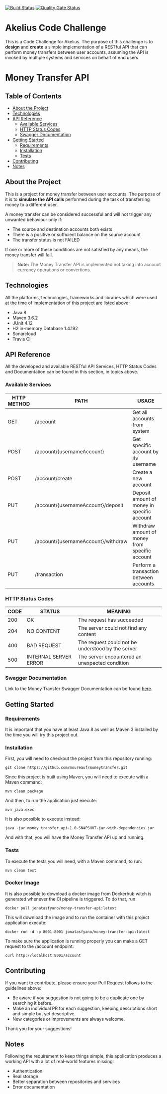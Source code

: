 [![Build Status](https://travis-ci.org/JonatasFYano/money-transfer-api.svg?branch=master)](https://travis-ci.org/JonatasFYano/money-transfer-api) [![Quality Gate Status](https://sonarcloud.io/api/project_badges/measure?project=JonatasFYano_money-transfer-api&metric=alert_status)](https://sonarcloud.io/dashboard?id=JonatasFYano_money-transfer-api)

# Akelius Code Challenge

This is a Code Challenge for Akelius. The purpose of this challenge is to **design** and **create** a simple implementation of a RESTful API that can perform money transfers between user accounts, assuming the API is invoked by multiple systems and services on behalf of end users. 

# Money Transfer API

## Table of Contents

 - [About the Project](#about-the-project)
 - [Technologies](#technologies)
 - [API Reference](#api-reference)
	 - [Available Services](#available-services)
	 - [HTTP Status Codes](#http-status-codes)
	 - [Swagger Documentation](#swagger-documentation)
 - [Getting Started](#getting-started)
	 - [Requirements](#requirements)
	 - [Installation](#installation) 
	 - [Tests](#tests)
 - [Contributing](#contributing)
 - [Notes](#notes)

## About the Project 

This is a project for money transfer between user accounts. The purpose of it is to **simulate the API calls** performed during the task of transferring money to a different user.  

A money transfer can be considered successful and will not trigger any unwanted behaviour only if:

-   The source and destination accounts both exists
-   There is a positive or sufficient balance on the source account
-   The transfer status is not FAILED

If one or more of these conditions are not satisfied by any means, the money transfer will fail.

> **Note:** The Money Transfer API is implemented not taking into account currency operations or convertions. 

## Technologies

All the platforms, technologies, frameworks and libraries which were used at the time of implementation of this project are listed above: 

- Java 8  
- Maven 3.6.2
- JUnit 4.12
- H2 in-memory Database 1.4.192
- Sonarcloud
- Travis CI

## API Reference

All the developed and available RESTful API Services, HTTP Status Codes and Documentation can be found in this section, in topics above. 

### Available Services

| HTTP METHOD 	| PATH             	| USAGE                 	        |
|-------------	|------------------	|-----------------------	                |
| GET      	| /account   	| Get all accounts from system         	|
| POST         	| /account/{usernameAccount} 	| Get specific account by its username 	|
| POST         	| /account/create     	| Create a new account     	|
| PUT        	| /account/{usernameAccount}/deposit   	| Deposit amount of money in specific account         	|
| PUT        	| /account/{usernameAccount}/withdraw   	| Withdraw amount of money from specific account         	|
| PUT         	| /transaction 	| Perform a transaction between accounts 	|

### HTTP Status Codes

| CODE 	| STATUS             	| MEANING                 	|
|-------------	|------------------	|-----------------------	|
| 200         	| OK 	| The request has succeeded 	|
| 204         	| NO CONTENT 	| The server could not find any content  	|
| 400      	    | BAD REQUEST    	| The request could not be understood by the server        	|
| 500        	| INTERNAL SERVER ERROR   	| The server encountered an unexpected condition         	|

### Swagger Documentation

Link to the Money Transfer Swagger Documentation can be found [here]([https://app.swaggerhub.com/apis-docs/JonatasFYano/money_transfer_api/1.0.0#/Transaction]). 

## Getting Started 

### Requirements 

It is important that you have at least Java 8 as well as Maven 3 installed by the time you will try this project out.  

### Installation

First, you will need to checkout the project from this repository running:

   ```git clone https://github.com/moureauf/moneytransfer.git```

Since this project is built using Maven, you will need to execute with a Maven command:

   ```mvn clean package```

And then, to run the application just execute:

   ```mvn java:exec```

It is also possible to execute instead:

   ```java -jar money_transfer_api-1.0-SNAPSHOT-jar-with-dependencies.jar```

And with that, you will have the Money Transfer API up and running.

### Tests

To execute the tests you will need, with a Maven command, to run: 

   ```mvn clean test```


### Docker Image

It is also possible to download a docker image from Dockerhub witch is generated whenever the CI pipeline is triggered. To do that, run:

   ```docker pull jonatasfyano/money-transfer-api:latest```

This will download the image and to run the container with this project application execute:

   ```docker run -d -p 8001:8001 jonatasfyano/money-transfer-api:latest```

To make sure the application is running properly you can make a GET request to the /account endpoint:

   ```curl http://localhost:8001/account```

## Contributing


If you want to contribute, please ensure your Pull Request follows to the guidelines above:

-  Be aware if you suggestion is not going to be a duplicate one by searching it before. 
-  Make an individual PR for each suggestion, keeping descriptions short and simple but yet descriptive.
-  New categories or improvements are always welcome.

Thank you for your suggestions!

## Notes

Following the requirement to keep things simple, this application produces a working API with a lot of real-world features missing:

-  Authentication
-  Real storage
-  Better separation between repositories and services
-  Error documentation
